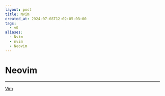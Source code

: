 ```yaml
---
layout: post
title: Nvim
created_at: 2024-07-08T12:02:05-03:00
tags:
  - v0
aliases:
  - Nvim
  - nvim
  - Neovim
---
```

# Neovim
---

[Vim](2024-07-08-Vim.md)
